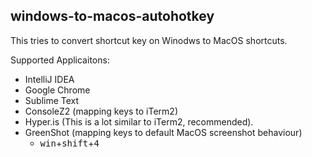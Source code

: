 ## windows-to-macos-autohotkey

This tries to convert shortcut key on Winodws to MacOS shortcuts. 

Supported Applicaitons:
 - IntelliJ IDEA
 - Google Chrome
 - Sublime Text
 - ConsoleZ2 (mapping keys to iTerm2)
 - Hyper.is (This is a lot similar to iTerm2, recommended).
 - GreenShot (mapping keys to default MacOS screenshot behaviour)
   - <kbd>win</kbd>+<kbd>shift</kbd>+<kbd>4</kbd>

